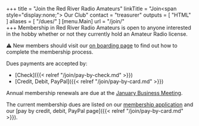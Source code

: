 +++
title = "Join the Red River Radio Amateurs"
linkTitle = "Join<span style=\"display:none;\"> Our Club</span>"
contact = "treasurer"
outputs = [ "HTML" ]
aliases = [ "/dues/" ]
[menu.Main]
url = "/join/"  
+++
Membership in Red River Radio Amateurs is open to anyone interested in
the hobby whether or not they currently hold an Amateur Radio license.

:warning: New members should visit our [on boarding page](/about/onboarding)
to find out how to complete the membership process.

Dues payments are accepted by:

* [Check]({{< relref "/join/pay-by-check.md" >}})
* [Credit, Debit, PayPal]({{< relref "/join/pay-by-card.md" >}})

Annual membership renewals are due at the
[January Business Meeting](/dates/business-meetings/).

The current membership dues are listed on our
[membership application](/s/3iOnHKqxHlaDxxv) and our
[pay by credit, debit, PayPal page]({{< relref "/join/pay-by-card.md" >}}).
